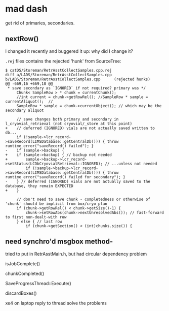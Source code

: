 # mad dash

get rid of primaries, secondaries.

## nextRow()

I changed it recently and buggered it up: why did I change it?

`.rej` files contains the rejected 'hunk' from SourceTree:

    $ catDS/Storeman/RetrAsstCollectSamples.cpp.rej
    diff a/LADS/Storeman/RetrAsstCollectSamples.cpp b/LADS/Storeman/RetrAsstCollectSamples.cpp      (rejected hunks)
    @@ -669,16 +669,18 @@
     * save secondary as `IGNORED` if not required? primary was */
         Chunk< SampleRow > * chunk = currentChunk();
         //int current = chunk->getRowRel(); //SampleRow * sample = currentAliquot();  //
         SampleRow * sample = chunk->currentObject(); // which may be the secondary aliquot
         
         // save changes both primary and secondary in l_cryovial_retrieval (not cryovial/_store at this point)
    +    // deferred (IGNORED) vials are not actually saved written to db...
         if (!sample->lcr_record->saveRecord(LIMSDatabase::getCentralDb())) { throw runtime_error("saveRecord() failed"); }
    -    if (sample->backup) {
    +    if (sample->backup) { // backup not needed
    +        sample->backup->lcr_record->setStatus(LCDbCryovialRetrieval::IGNORED); // ...unless not needed
             if (!sample->backup->lcr_record->saveRecord(LIMSDatabase::getCentralDb())) { throw runtime_error("saveRecord() failed for secondary"); }
    -    } // deferred (IGNORED) vials are not actually saved to the database, they remain EXPECTED
    +    }
          
         // don't need to save chunk - completedness or otherwise of 'chunk' should be implicit from box/cryo plan
         if (chunk->getRowRel() < chunk->getSize()-1) {
             chunk->setRowAbs(chunk->nextUnresolvedAbs()); // fast-forward to first non-dealt-with row
         } else { // last row
             if (chunk->getSection() < (int)chunks.size()) {

## need synchro'd msgbox method-

tried to put in RetrAsstMain.h, but had circular dependency problem


isJobComplete()

chunkCompleted()

SaveProgressThread::Execute()


discardBoxes() 



xe4 on laptop
reply to thread
solve the problems